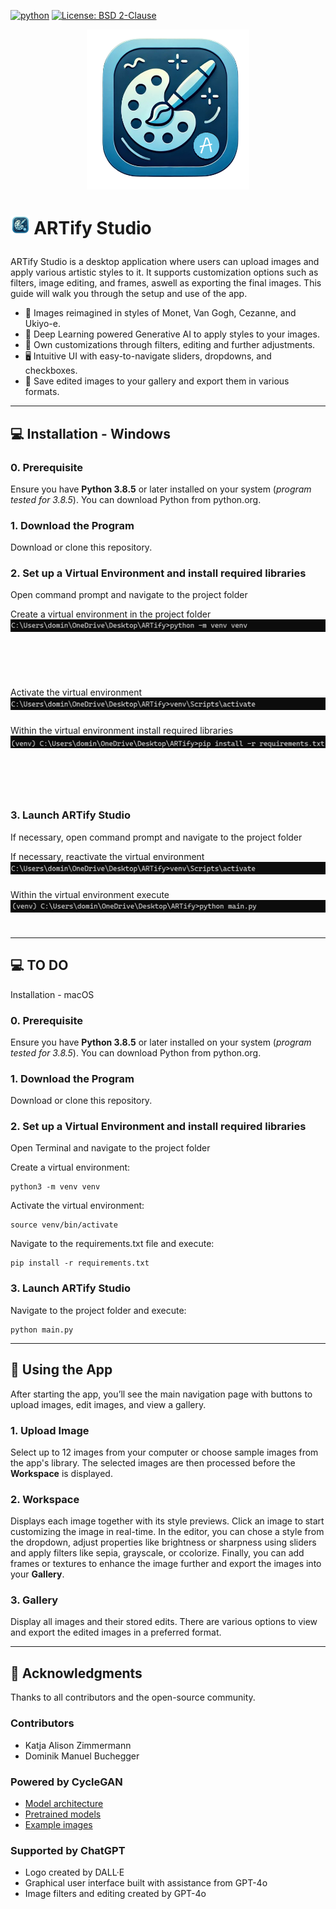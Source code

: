 [![python](https://img.shields.io/badge/python-3.8.5-blue?logo=python&logoColor=FED643)](https://www.python.org)
[![License: BSD 2-Clause](https://img.shields.io/badge/License-BSD_2--Clause-orange.svg)](https://opensource.org/licenses/BSD-2-Clause)  

<p align="center"> <img src="assets/logo.png" height="256"> </p>

# <p> <img src="assets/logo.png" height="30"> ARTify Studio </p>

ARTify Studio is a desktop application where users can upload images and apply various artistic styles to it. It supports customization options such as filters, image editing, and frames, aswell as exporting the final images. This guide will walk you through the setup and use of the app.

- 🎴 Images reimagined in styles of Monet, Van Gogh, Cezanne, and Ukiyo-e.
- 🤖 Deep Learning powered Generative AI to apply styles to your images.
- 🎨 Own customizations through filters, editing and further adjustments.
- 🖥️ Intuitive UI with easy-to-navigate sliders, dropdowns, and checkboxes.
- 💾 Save edited images to your gallery and export them in various formats.


---

## 💻 Installation - Windows

### 0. Prerequisite

Ensure you have **Python 3.8.5** or later installed on your system (*program tested for 3.8.5*). You can download Python from python.org.

### 1. Download the Program

Download or clone this repository.

### 2. Set up a Virtual Environment and install required libraries

Open command prompt and navigate to the project folder
    
Create a virtual environment in the project folder <img align="right" src="assets/install_1.jpg" height="20">

    python -m venv venv

Activate the virtual environment <img align="right" src="assets/install_2.jpg" height="20">

    venv\Scripts\activate

Within the virtual environment install required libraries <img align="right" src="assets/install_3.jpg" height="20">

    pip install -r requirements.txt

### 3. Launch ARTify Studio

If necessary, open command prompt and navigate to the project folder

If necessary, reactivate the virtual environment <img align="right" src="assets/install_2.jpg" height="20">

    venv\Scripts\activate

Within the virtual environment execute <img align="right" src="assets/run.png" height="20">

    python main.py


---

## 💻 TO DO

Installation - macOS

### 0. Prerequisite

Ensure you have **Python 3.8.5** or later installed on your system (*program tested for 3.8.5*). You can download Python from python.org.

### 1. Download the Program

Download or clone this repository.

### 2. Set up a Virtual Environment and install required libraries

Open Terminal and navigate to the project folder
    
Create a virtual environment:

    python3 -m venv venv

Activate the virtual environment:

    source venv/bin/activate

Navigate to the requirements.txt file and execute:

    pip install -r requirements.txt

### 3. Launch ARTify Studio

Navigate to the project folder and execute:

    python main.py


---

## 📑 Using the App

After starting the app, you’ll see the main navigation page with buttons to upload images, edit images, and view a gallery.

### 1. Upload Image

Select up to 12 images from your computer or choose sample images from the app's library. The selected images are then processed
before the **Workspace** is displayed.

### 2. Workspace

Displays each image together with its style previews. Click an image to start customizing the image in real-time. In the editor,
you can chose a style from the dropdown, adjust properties like brightness or sharpness using sliders and apply filters like sepia,
grayscale, or ccolorize. Finally, you can add frames or textures to enhance the image further and export the images into your **Gallery**.

### 3. Gallery

Display all images and their stored edits. There are various options to view and export the edited images in a preferred format.


---

## 💖 Acknowledgments

Thanks to all contributors and the open-source community.

### Contributors
- Katja Alison Zimmermann
- Dominik Manuel Buchegger

### Powered by CycleGAN
- [Model architecture](https://github.com/junyanz/pytorch-CycleGAN-and-pix2pix)
- [Pretrained models](https://efrosgans.eecs.berkeley.edu/cyclegan/pretrained_models/)
- [Example images](https://efrosgans.eecs.berkeley.edu/cyclegan/datasets/)

### Supported by ChatGPT
- Logo created by DALL·E
- Graphical user interface built with assistance from GPT-4o
- Image filters and editing created by GPT-4o 
